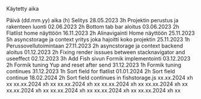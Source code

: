 Käytetty aika

Päivä (dd.mm.yy)    aika (h)        Selitys
28.05.2023          3h              Projektin perustus ja rakenteen luonti 
02.06.2023          2h              Bottom tab bar aloitus
03.06.2023          2h              Flatlist home näyttöön
16.11.2023          2h              Alinavigainti Home näyttöön 
25.11.2023          5h              asyncstorage ja context yritys joka hajoitti koko projektin
25.11.2023          1h              Perussovellutoimintaan
27.11.2023          2h              asyncstorage ja context backend aloitus
01.12.2023          2h              Fixing render isssues between stacknavigator and useeffect 
02.12.2023          3h              Add Fish sivun Formik implementointi
03.12.2023          2h              Formik tuning Yup and reset after send
31.12.2023          1h              Formik tuning continues
31.12.2023          1h              Sort field for flatlist
01.01.2024          2h              Sort field continue
18.02.2024          2h              Sort field continues in fishstorage.js
xx.xx.2024          xh              xx
xx.xx.2024          xh              xx
xx.xx.2024          xh              xx
xx.xx.2024          xh              xx
xx.xx.2024          xh              xx
xx.xx.2024          xh              xx
xx.xx.2024          xh              xx
xx.xx.2024          xh              xx
xx.xx.2024          xh              xx
